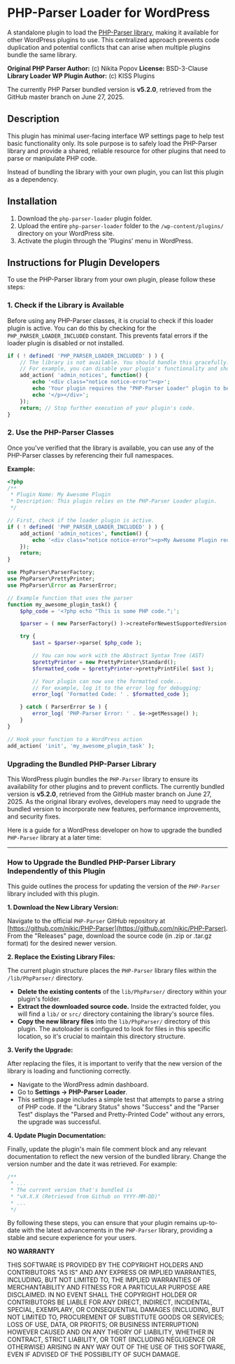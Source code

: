 # PHP-Parser Loader for WordPress

A standalone plugin to load the [PHP-Parser library](https://github.com/nikic/PHP-Parser), making it available for other WordPress plugins to use. This centralized approach prevents code duplication and potential conflicts that can arise when multiple plugins bundle the same library.

**Original PHP Parser Author:** (c) Nikita Popov
**License:** BSD-3-Clause
**Library Loader WP Plugin Author:** (c) KISS Plugins
 
The currently PHP Parser bundled version is **v5.2.0**, retrieved from the GitHub master branch on June 27, 2025.

## Description

This plugin has minimal user-facing interface WP settings page to help test basic functionality only. Its sole purpose is to safely load the PHP-Parser library and provide a shared, reliable resource for other plugins that need to parse or manipulate PHP code.

Instead of bundling the library with your own plugin, you can list this plugin as a dependency.

## Installation

1.  Download the `php-parser-loader` plugin folder.
2.  Upload the entire `php-parser-loader` folder to the `/wp-content/plugins/` directory on your WordPress site.
3.  Activate the plugin through the 'Plugins' menu in WordPress.

## Instructions for Plugin Developers

To use the PHP-Parser library from your own plugin, please follow these steps:

### 1\. Check if the Library is Available

Before using any PHP-Parser classes, it is crucial to check if this loader plugin is active. You can do this by checking for the `PHP_PARSER_LOADER_INCLUDED` constant. This prevents fatal errors if the loader plugin is disabled or not installed.

```php
if ( ! defined( 'PHP_PARSER_LOADER_INCLUDED' ) ) {
    // The library is not available. You should handle this gracefully.
    // For example, you can disable your plugin's functionality and show an admin notice.
    add_action( 'admin_notices', function() {
        echo '<div class="notice notice-error"><p>';
        echo 'Your plugin requires the "PHP-Parser Loader" plugin to be installed and activated.';
        echo '</p></div>';
    });
    return; // Stop further execution of your plugin's code.
}
```

### 2\. Use the PHP-Parser Classes

Once you've verified that the library is available, you can use any of the PHP-Parser classes by referencing their full namespaces.

**Example:**

```php
<?php
/**
 * Plugin Name: My Awesome Plugin
 * Description: This plugin relies on the PHP-Parser Loader plugin.
 */

// First, check if the loader plugin is active.
if ( ! defined( 'PHP_PARSER_LOADER_INCLUDED' ) ) {
    add_action( 'admin_notices', function() {
        echo '<div class="notice notice-error"><p>My Awesome Plugin requires the PHP-Parser Loader plugin.</p></div>';
    });
    return;
}

use PhpParser\ParserFactory;
use PhpParser\PrettyPrinter;
use PhpParser\Error as ParserError;

// Example function that uses the parser
function my_awesome_plugin_task() {
    $php_code = '<?php echo "This is some PHP code.";';

    $parser = ( new ParserFactory() )->createForNewestSupportedVersion();

    try {
        $ast = $parser->parse( $php_code );

        // You can now work with the Abstract Syntax Tree (AST)
        $prettyPrinter = new PrettyPrinter\Standard();
        $formatted_code = $prettyPrinter->prettyPrintFile( $ast );

        // Your plugin can now use the formatted code...
        // For example, log it to the error log for debugging:
        error_log( 'Formatted Code: ' . $formatted_code );

    } catch ( ParserError $e ) {
        error_log( 'PHP-Parser Error: ' . $e->getMessage() );
    }
}

// Hook your function to a WordPress action
add_action( 'init', 'my_awesome_plugin_task' );
```

### Upgrading the Bundled PHP-Parser Library

This WordPress plugin bundles the `PHP-Parser` library to ensure its availability for other plugins and to prevent conflicts. The currently bundled version is **v5.2.0**, retrieved from the GitHub master branch on June 27, 2025. As the original library evolves, developers may need to upgrade the bundled version to incorporate new features, performance improvements, and security fixes.

Here is a guide for a WordPress developer on how to upgrade the bundled `PHP-Parser` library at a later time:

-----

### How to Upgrade the Bundled PHP-Parser Library Independently of this Plugin

This guide outlines the process for updating the version of the `PHP-Parser` library included with this plugin.

**1. Download the New Library Version:**

Navigate to the official `PHP-Parser` GitHub repository at [https://github.com/nikic/PHP-Parser](https://github.com/nikic/PHP-Parser). From the "Releases" page, download the source code (in .zip or .tar.gz format) for the desired newer version.

**2. Replace the Existing Library Files:**

The current plugin structure places the `PHP-Parser` library files within the `/lib/PhpParser/` directory.

  * **Delete the existing contents** of the `lib/PhpParser/` directory within your plugin's folder.
  * **Extract the downloaded source code.** Inside the extracted folder, you will find a `lib/` or `src/` directory containing the library's source files.
  * **Copy the new library files** into the `lib/PhpParser/` directory of this plugin. The autoloader is configured to look for files in this specific location, so it's crucial to maintain this directory structure.

**3. Verify the Upgrade:**

After replacing the files, it is important to verify that the new version of the library is loading and functioning correctly.

  * Navigate to the WordPress admin dashboard.
  * Go to **Settings -\> PHP-Parser Loader**.
  * This settings page includes a simple test that attempts to parse a string of PHP code. If the "Library Status" shows "Success" and the "Parser Test" displays the "Parsed and Pretty-Printed Code" without any errors, the upgrade was successful.

**4. Update Plugin Documentation:**

Finally, update the plugin's main file comment block and any relevant documentation to reflect the new version of the bundled library. Change the version number and the date it was retrieved. For example:

```php
/**
 * ...
 * The current version that's bundled is 
 * "vX.X.X (Retrieved from Github on YYYY-MM-DD)"
 * ...
 */
```

By following these steps, you can ensure that your plugin remains up-to-date with the latest advancements in the `PHP-Parser` library, providing a stable and secure experience for your users.

**NO WARRANTY**
  
THIS SOFTWARE IS PROVIDED BY THE COPYRIGHT HOLDERS AND CONTRIBUTORS "AS IS"
AND ANY EXPRESS OR IMPLIED WARRANTIES, INCLUDING, BUT NOT LIMITED TO, THE
IMPLIED WARRANTIES OF MERCHANTABILITY AND FITNESS FOR A PARTICULAR PURPOSE ARE
DISCLAIMED. IN NO EVENT SHALL THE COPYRIGHT HOLDER OR CONTRIBUTORS BE LIABLE
FOR ANY DIRECT, INDIRECT, INCIDENTAL, SPECIAL, EXEMPLARY, OR CONSEQUENTIAL
DAMAGES (INCLUDING, BUT NOT LIMITED TO, PROCUREMENT OF SUBSTITUTE GOODS OR
SERVICES; LOSS OF USE, DATA, OR PROFITS; OR BUSINESS INTERRUPTION) HOWEVER
CAUSED AND ON ANY THEORY OF LIABILITY, WHETHER IN CONTRACT, STRICT LIABILITY,
OR TORT (INCLUDING NEGLIGENCE OR OTHERWISE) ARISING IN ANY WAY OUT OF THE USE
OF THIS SOFTWARE, EVEN IF ADVISED OF THE POSSIBILITY OF SUCH DAMAGE.
